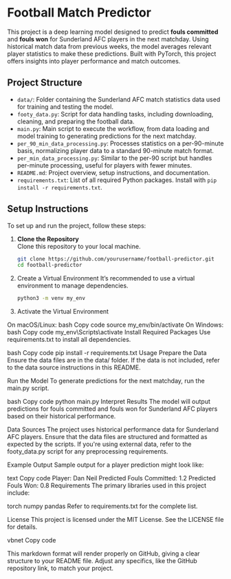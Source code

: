# Football Match Predictor

This project is a deep learning model designed to predict **fouls committed** and **fouls won** for Sunderland AFC players in the next matchday. Using historical match data from previous weeks, the model averages relevant player statistics to make these predictions. Built with PyTorch, this project offers insights into player performance and match outcomes.

## Project Structure

- `data/`: Folder containing the Sunderland AFC match statistics data used for training and testing the model.
- `footy_data.py`: Script for data handling tasks, including downloading, cleaning, and preparing the football data.
- `main.py`: Main script to execute the workflow, from data loading and model training to generating predictions for the next matchday.
- `per_90_min_data_processing.py`: Processes statistics on a per-90-minute basis, normalizing player data to a standard 90-minute match format.
- `per_min_data_processing.py`: Similar to the per-90 script but handles per-minute processing, useful for players with fewer minutes.
- `README.md`: Project overview, setup instructions, and documentation.
- `requirements.txt`: List of all required Python packages. Install with `pip install -r requirements.txt`.

## Setup Instructions

To set up and run the project, follow these steps:

1. **Clone the Repository**  
   Clone this repository to your local machine.
   ```bash
   git clone https://github.com/yourusername/football-predictor.git
   cd football-predictor

2. Create a Virtual Environment
   It’s recommended to use a virtual environment to manage dependencies.
   ```bash
   python3 -m venv my_env

3. Activate the Virtual Environment

On macOS/Linux:
bash
Copy code
source my_env/bin/activate
On Windows:
bash
Copy code
my_env\Scripts\activate
Install Required Packages
Use requirements.txt to install all dependencies.

bash
Copy code
pip install -r requirements.txt
Usage
Prepare the Data
Ensure the data files are in the data/ folder. If the data is not included, refer to the data source instructions in this README.

Run the Model
To generate predictions for the next matchday, run the main.py script.

bash
Copy code
python main.py
Interpret Results
The model will output predictions for fouls committed and fouls won for Sunderland AFC players based on their historical performance.

Data Sources
The project uses historical performance data for Sunderland AFC players. Ensure that the data files are structured and formatted as expected by the scripts. If you're using external data, refer to the footy_data.py script for any preprocessing requirements.

Example Output
Sample output for a player prediction might look like:

text
Copy code
Player: Dan Neil
Predicted Fouls Committed: 1.2
Predicted Fouls Won: 0.8
Requirements
The primary libraries used in this project include:

torch
numpy
pandas
Refer to requirements.txt for the complete list.

License
This project is licensed under the MIT License. See the LICENSE file for details.

vbnet
Copy code

This markdown format will render properly on GitHub, giving a clear structure to your README file. Adjust any specifics, like the GitHub repository link, to match your project.